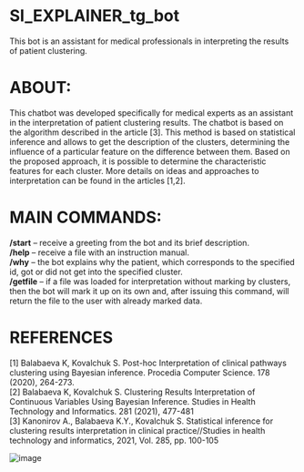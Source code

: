 # SI_EXPLAINER_tg_bot  
This bot is an assistant for medical professionals in interpreting the results of patient clustering.  
  
# ABOUT:  
This chatbot was developed specifically for medical experts as an assistant in the interpretation of patient clustering results. The chatbot is based on the algorithm described in the article [3]. This method is based on statistical inference and allows to get the description of the clusters, determining the influence of a particular feature on the difference between them. Based on the proposed approach, it is possible to determine the characteristic features for each cluster. More details on ideas and approaches to interpretation can be found in the articles [1,2].  
  
# MAIN COMMANDS:  
**/start** – receive a greeting from the bot and its brief description.  
**/help** – receive a file with an instruction manual.  
**/why** – the bot explains why the patient, which corresponds to the specified id, got or did not get into the specified cluster.  
**/getfile** – if a file was loaded for interpretation without marking by clusters, then the bot will mark it up on its own and, after issuing this command, will return the file to the user with already marked data.  
  
# REFERENCES  
[1] Balabaeva K, Kovalchuk S. Post-hoc Interpretation of clinical pathways clustering using Bayesian inference. Procedia Computer Science. 178 (2020), 264-273.  
[2] Balabaeva K, Kovalchuk S. Clustering Results Interpretation of Continuous Variables Using Bayesian Inference. Studies in Health Technology and Informatics. 281 (2021), 477-481  
[3] Kanonirov A., Balabaeva K.Y., Kovalchuk S. Statistical inference for clustering results interpretation in clinical practice//Studies in health technology and informatics, 2021, Vol. 285, pp. 100-105  
  
![image](https://user-images.githubusercontent.com/63186837/150526570-3ef57fdd-0d5d-48f0-b170-9bd6958c2809.png)


